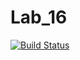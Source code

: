# Lab_16

[![Build Status](https://www.travis-ci.com/Kirill1210/Lab_16.svg?branch=main)](https://www.travis-ci.com/Kirill1210/Lab_16)